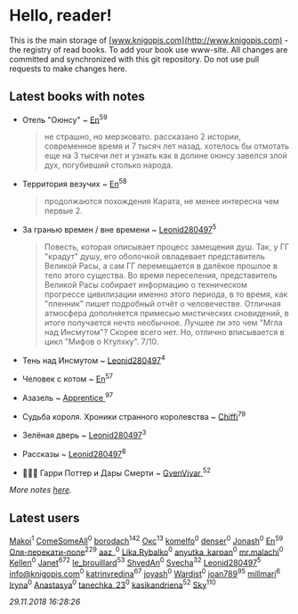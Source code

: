# Hello, reader!
This is the main storage of [www.knigopis.com](http://www.knigopis.com) - the registry of read books.
To add your book use www-site. All changes are committed and synchronized with this git repository.
Do not use pull requests to make changes here.


## Latest books with notes
* Отель "Оюнсу" ~ [En](users/333/333646551-vkontakte)<sup>59</sup>
    > не страшно, но мерзковато. рассказано 2 истории, современное время и 7 тысяч лет назад. хотелось бы отмотать еще на 3 тысячи лет и узнать как в долине оюнсу завелся злой дух, погубивший столько народа.

* Территория везучих ~ [En](users/333/333646551-vkontakte)<sup>58</sup>
    > продолжаются похождения Карата, не менее интересна чем первые 2.

* За гранью времен / вне времени ~ [Leonid280497](users/684/684095007-yandex)<sup>5</sup>
    > Повесть, которая описывает процесс замещения душ. Так, у ГГ "крадут" душу, его оболочкой овладевает представитель Великой Расы, а сам ГГ перемещается в далёкое прошлое в тело этого существа. Во время переселения, представитель Великой Расы собирает информацию о техническом прогрессе цивилизации именно этого периода, в то время, как "пленник" пишет подробный отчёт о человечестве. Отличная атмосфера дополняется примесью мистических сновидений, в итоге получается нечто необычное. Лучшее ли это чем "Мгла над Инсмутом"? Скорее всего нет. Но, отлично вписывается в цикл "Мифов о Ктулхку". 7/10.

* Тень над Инсмутом ~ [Leonid280497](users/684/684095007-yandex)<sup>4</sup>

* Человек с котом ~ [En](users/333/333646551-vkontakte)<sup>57</sup>

* Азазель ~ [Apprentice ](users/528/52821952-vkontakte)<sup>97</sup>

* Судьба короля. Хроники странного королевства ~ [Chiffi](users/105/105831994080785626680-google)<sup>79</sup>

* Зелёная дверь ~ [Leonid280497](users/684/684095007-yandex)<sup>3</sup>

* Рассказы ~ [Leonid280497](users/684/684095007-yandex)<sup>8</sup>

* 🧙🏻‍♂️ Гарри Поттер и Дары Смерти ~ [GvenVivar ](users/158/158266434925901-facebook)<sup>52</sup>


_More notes [here](latest_books_with_notes.md)._


## Latest users
[Makoi](users/166/166726857-vkontakte)<sup>1</sup> 
[ComeSomeAll](users/544/544940552621006-facebook)<sup>0</sup> 
[borodach](users/157/15706320-vkontakte)<sup>142</sup> 
[Окс](users/102/102536471289425216982-google)<sup>13</sup> 
[komelfo](users/112/112876960272897812283-google)<sup>0</sup> 
[denser](users/100/100392194383735458813-google)<sup>0</sup> 
[Jonash](users/105/105002693864893-facebook)<sup>0</sup> 
[En](users/333/333646551-vkontakte)<sup>59</sup> 
[Оля-перекати-поле](users/108/10848515355906827860-mailru)<sup>229</sup> 
[aaz_](users/102/102095378349287834268-google)<sup>0</sup> 
[Lika.Rybalko](users/578/578596810-yandex)<sup>0</sup> 
[anyutka_karpan](users/597/59793548-vkontakte)<sup>0</sup> 
[mr.malachi](users/266/266358429-vkontakte)<sup>0</sup> 
[Kellen](users/105/105810168027266329605-google)<sup>0</sup> 
[Janet](users/108/108113656204404967440-google)<sup>672</sup> 
[le_brouillard](users/133/13330781-vkontakte)<sup>53</sup> 
[ShvedAn](users/109/109363476104569140915-google)<sup>0</sup> 
[Svecha](users/118/118041836581529110049-google)<sup>32</sup> 
[Leonid280497](users/684/684095007-yandex)<sup>5</sup> 
[info@knigopis.com](users/113/1130000014309088-yandex)<sup>0</sup> 
[katrinvredina](users/233/2336755-vkontakte)<sup>67</sup> 
[joyash](users/208/2089677811258257-facebook)<sup>0</sup> 
[Wardist](users/141/1416601771804229-facebook)<sup>0</sup> 
[joan789](users/240/2401650-vkontakte)<sup>95</sup> 
[millmari](users/959/959623771092275-facebook)<sup>6</sup> 
[Iryna](users/102/10215916712927427-facebook)<sup>0</sup> 
[Anastasya](users/107/107465811742840830795-google)<sup>0</sup> 
[tanechka_23](users/820/8207458-vkontakte)<sup>0</sup> 
[kasikandriena](users/152/152488954-vkontakte)<sup>52</sup> 
[Sky](users/118/118049897850017649660-google)<sup>110</sup> 


_29.11.2018 16:28:26_
